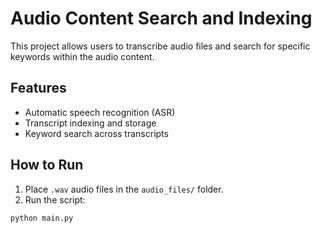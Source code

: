 # Audio Content Search and Indexing

This project allows users to transcribe audio files and search for specific keywords within the audio content.

## Features
- Automatic speech recognition (ASR)
- Transcript indexing and storage
- Keyword search across transcripts

## How to Run
1. Place `.wav` audio files in the `audio_files/` folder.
2. Run the script:

```bash
python main.py
